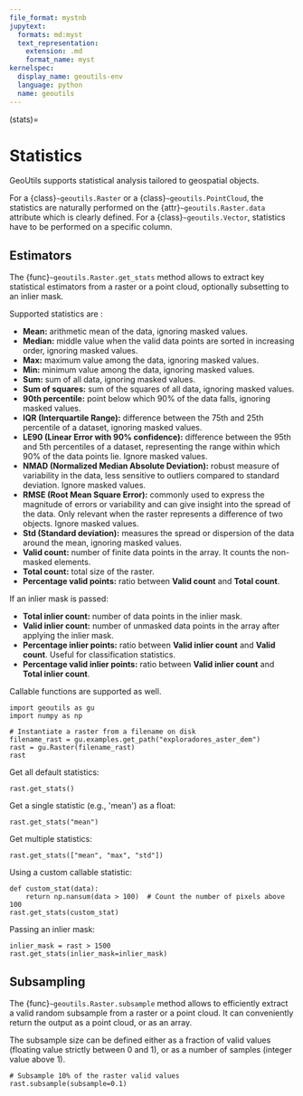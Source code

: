 ```yaml
---
file_format: mystnb
jupytext:
  formats: md:myst
  text_representation:
    extension: .md
    format_name: myst
kernelspec:
  display_name: geoutils-env
  language: python
  name: geoutils
---
```

(stats)=

# Statistics

GeoUtils supports statistical analysis tailored to geospatial objects.

For a {class}`~geoutils.Raster` or a {class}`~geoutils.PointCloud`, the statistics are naturally performed on the {attr}`~geoutils.Raster.data` attribute 
which is clearly defined. For a {class}`~geoutils.Vector`, statistics have to be performed on a specific column.

## Estimators

The {func}`~geoutils.Raster.get_stats` method allows to extract key statistical estimators from a raster or a point cloud, optionally subsetting to an 
inlier mask.

Supported statistics are :
- **Mean:** arithmetic mean of the data, ignoring masked values.
- **Median:** middle value when the valid data points are sorted in increasing order, ignoring masked values.
- **Max:** maximum value among the data, ignoring masked values.
- **Min:** minimum value among the data, ignoring masked values.
- **Sum:** sum of all data, ignoring masked values.
- **Sum of squares:** sum of the squares of all data, ignoring masked values.
- **90th percentile:** point below which 90% of the data falls, ignoring masked values.
- **IQR (Interquartile Range):** difference between the 75th and 25th percentile of a dataset, ignoring masked values.
- **LE90 (Linear Error with 90% confidence):** difference between the 95th and 5th percentiles of a dataset, representing the range within which 90% of the data points lie. Ignore masked values.
- **NMAD (Normalized Median Absolute Deviation):** robust measure of variability in the data, less sensitive to outliers compared to standard deviation. Ignore masked values.
- **RMSE (Root Mean Square Error):** commonly used to express the magnitude of errors or variability and can give insight into the spread of the data. Only relevant when the raster represents a difference of two objects. Ignore masked values.
- **Std (Standard deviation):** measures the spread or dispersion of the data around the mean, ignoring masked values.
- **Valid count:** number of finite data points in the array. It counts the non-masked elements.
- **Total count:** total size of the raster.
- **Percentage valid points:** ratio between **Valid count** and **Total count**.

If an inlier mask is passed:
- **Total inlier count:** number of data points in the inlier mask.
- **Valid inlier count:** number of unmasked data points in the array after applying the inlier mask.
- **Percentage inlier points:** ratio between **Valid inlier count** and **Valid count**. Useful for classification statistics.
- **Percentage valid inlier points:** ratio between **Valid inlier count** and **Total inlier count**.

Callable functions are supported as well.

```{code-cell} ipython3
import geoutils as gu
import numpy as np

# Instantiate a raster from a filename on disk
filename_rast = gu.examples.get_path("exploradores_aster_dem")
rast = gu.Raster(filename_rast)
rast
```

Get all default statistics:
```{code-cell} ipython3
rast.get_stats()
```

Get a single statistic (e.g., 'mean') as a float:
```{code-cell} ipython3
rast.get_stats("mean")
```

Get multiple statistics:
```{code-cell} ipython3
rast.get_stats(["mean", "max", "std"])
```

Using a custom callable statistic:
```{code-cell} ipython3
def custom_stat(data):
    return np.nansum(data > 100)  # Count the number of pixels above 100
rast.get_stats(custom_stat)
```

Passing an inlier mask:
```{code-cell} ipython3
inlier_mask = rast > 1500
rast.get_stats(inlier_mask=inlier_mask)
```

## Subsampling

The {func}`~geoutils.Raster.subsample` method allows to efficiently extract a valid random subsample from a raster or a point cloud. It can conveniently 
return the output as a point cloud, or as an array.

The subsample size can be defined either as a fraction of valid values (floating value strictly between 0 and 1), or as a number of samples (integer value 
above 1).

```{code-cell} ipython3
# Subsample 10% of the raster valid values
rast.subsample(subsample=0.1)
```